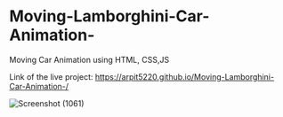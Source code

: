 # Moving-Lamborghini-Car-Animation-
Moving Car Animation using HTML, CSS,JS

Link of the live project: https://arpit5220.github.io/Moving-Lamborghini-Car-Animation-/


![Screenshot (1061)](https://github.com/arpit5220/Moving-Lamborghini-Car-Animation-/assets/94009815/3b315a56-10de-4918-b332-05b499412714)
